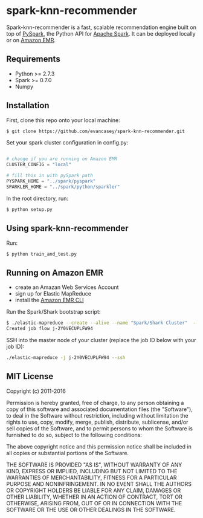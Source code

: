 spark-knn-recommender
===========

Spark-knn-recommender is a fast, scalable recommendation engine built on top of [PySpark](http://spark.apache.org/docs/0.9.0/python-programming-guide.html), the Python API for [Apache Spark](http://spark.apache.org/). It can be deployed locally or on [Amazon EMR](https://aws.amazon.com/elasticmapreduce/).

Requirements
------------

* Python >= 2.7.3
* Spark >= 0.7.0
* Numpy

Installation
------------

First, clone this repo onto your local machine:
```bash
$ git clone https://github.com/evancasey/spark-knn-recommender.git
```

Set your spark cluster configuration in config.py:
```python

# change if you are running on Amazon EMR
CLUSTER_CONFIG = "local"

# fill this in with pySpark path
PYSPARK_HOME = "../spark/pyspark"
SPARKLER_HOME = "../spark/python/sparkler"
```

In the root directory, run:
```bash
$ python setup.py
```

Using spark-knn-recommender
--------------
Run:
```bash
$ python train_and_test.py
```


Running on Amazon EMR
---------------------

* create an Amazan Web Services Account
* sign up for Elastic MapReduce
* install the [Amazon EMR CLI](http://docs.aws.amazon.com/ElasticMapReduce/latest/DeveloperGuide/emr-cli-install.html)

Run the Spark/Shark bootstrap script:
```bash
$ ./elastic-mapreduce --create --alive --name "Spark/Shark Cluster"  --bootstrap-action s3://elasticmapreduce/samples/spark/0.8.1/install-spark-shark.sh --bootstrap-name "Spark/Shark"  --instance-type m1.xlarge --instance-count 3 --jobflow-role spark
Created job flow j-2Y0VECUPLFW94
```

SSH into the master node of your cluster (replace the job ID below with your job ID):

```bash
./elastic-mapreduce -j j-2Y0VECUPLFW94 --ssh
```

## MIT License

Copyright (c) 2011-2016

Permission is hereby granted, free of charge, to any person obtaining a copy of this software and associated documentation files (the "Software"), to deal in the Software without restriction, including without limitation the rights to use, copy, modify, merge, publish, distribute, sublicense, and/or sell copies of the Software, and to permit persons to whom the Software is furnished to do so, subject to the following conditions:

The above copyright notice and this permission notice shall be included in all copies or substantial portions of the Software.

THE SOFTWARE IS PROVIDED "AS IS", WITHOUT WARRANTY OF ANY KIND, EXPRESS OR IMPLIED, INCLUDING BUT NOT LIMITED TO THE WARRANTIES OF MERCHANTABILITY, FITNESS FOR A PARTICULAR PURPOSE AND NONINFRINGEMENT. IN NO EVENT SHALL THE AUTHORS OR COPYRIGHT HOLDERS BE LIABLE FOR ANY CLAIM, DAMAGES OR OTHER LIABILITY, WHETHER IN AN ACTION OF CONTRACT, TORT OR OTHERWISE, ARISING FROM, OUT OF OR IN CONNECTION WITH THE SOFTWARE OR THE USE OR OTHER DEALINGS IN THE SOFTWARE.
